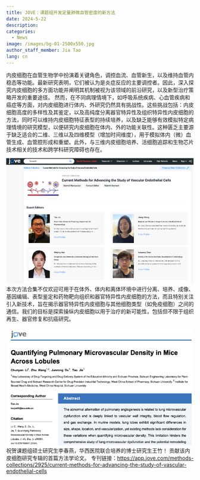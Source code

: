```yaml
---
title: JOVE：课题组开发定量肺微血管密度的新方法 
date: 2024-5-22
description: 
categories:
  - News
image: /images/bg-01-2500x550.jpg
author_staff_member: Jia Tao
lang: cn
---
```

内皮细胞在血管生物学中扮演着关键角色，调控血流、血管新生，以及维持血管内稳态等功能。最新研究表明，它们被认为是炎症反应的主要调控者。因此，深入探究内皮细胞的多方面功能并阐明其机制被视为该领域的前沿研究，以及新型治疗策略开发的重要途径。
然而，在不同病理情境下，如呼吸系统疾病、心血管疾病和癌症等方面，对内皮细胞进行体内、外研究仍然具有挑战性。这些挑战包括：内皮细胞高度的多样性及其鉴定，以及高纯度分离器官特异性及组织特异性内皮细胞的方法，同时可以维持内皮细胞特征表型的持续培养，以及缺乏能够有效模拟特定病理情境的研究模型，以便研究内皮细胞在体内、外的功能关联性。这种匮乏主要源于缺乏适合的二维、三维以及四维模型（增加时间维度），用于模拟体内（微）血管生成、血管腔形成和重塑。此外，与三维内皮细胞培养、活细胞追踪和生物芯片技术相关的技术和跨学科研究障碍也存在。

![](/images/240522-1.png)
本次方法合集不仅欢迎可用于在体外、体内和离体环境中进行分离、培养、成像、基因编辑、表型鉴定和药物靶向组织和器官特异性内皮细胞的方法，而且特别关注引入新技术，旨在揭示器官特异性内皮细胞与其他细胞类型（如免疫细胞）之间的通信。我们的目标是探索操纵内皮细胞以用于治疗的新可能性，包括但不限于组织再生、器官修复和抗癌研究。


![](/images/240522-2.png)
祝贺课题组硕士研究生李春燕，华西医院联合培养的博士研究生王竹！
贡献该内皮细胞研究专辑的首篇方法学论文。
专刊链接：https://app.jove.com/methods-collections/2925/current-methods-for-advancing-the-study-of-vascular-endothelial-cells
